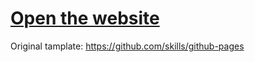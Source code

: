 # [Open the website](https://light-and-ray.github.io/ProstoCalculatorsCollection/)

Original tamplate: https://github.com/skills/github-pages
